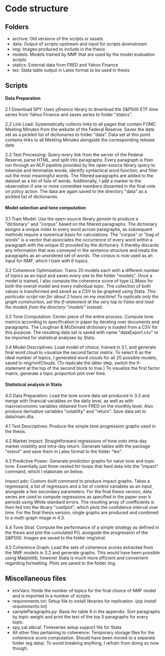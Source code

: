 # Code structure

## Folders

- archive: Old versions of the scripts or assets
- data: Output of scripts upstream and input for scripts downstream
- img: Images produced to include in the thesis
- models: Models trained by NMF that are used by the model evaluation scripts
- statics: External data from FRED and Yahoo Finance
- tex: Stata table output in Latex format to be used in thesis

## Scripts

#### Data Preparation

2.1 Download SPY: Uses *yfinance* library to download the S&P500 ETF time series from Yahoo Finance and saves series to folder "statics".

2.2 Link Load: Systematically collects links to all pages that contain FOMC Meeting Minutes from the website of the Federal Reserve. Saves the data set as a pickled list of dictionaries to folder "data". Data set at this point contains links to all Meeting Minutes alongside the corresponding release date. 

2.3 Text Processing: Query every link from the server of the Federal Reserve, parse HTML, and split into paragraphs. Every paragraph is then run through an NLP pipeline provided by the open-source library *spacy* to tokenize and lemmatize words, identify syntactical word function, and filter out the most meaningful words.  The filtered paragraphs are added to the dataset as a list of lists of words. Additionally, I add a marker to the observation if one or more committee members dissented in the final vote on policy action. The data are again saved to the directory "data" as a pickled list of dictionaries.

#### Model selection and tone computation

3.1 Train Model: Use the open-source library *gensim* to produce a "dictionary" and "corpus" based on the filtered paragraphs. The dictionary assigns a unique index to every word across paragraphs, as subsequent methods require a numerical basis for calculations. The "corpus" or "bag of words" is a vector that associates the occurrence of every word within a paragraph with the unique ID provided by the dictionary. It thereby discards any information that was conveyed in the sentence structure and treats the paragraphs as an unordered set of words. The corpus is now used as an input for NMF, which I train with 6 topics.

3.2 Coherence Optimization: Trains 20 models each with a different number of topics as an input and saves every one to the folder "models". Once a model is trained, I also compute the coherence score of type *U_Mass* for both the overall model and every individual topic. The collection of both values is transformed and saved as a CSV to be graphed using Stata.
*This particular script ran for about 2 hours on my machine! To replicate only the graph construction, set the if-statement at the very top to False and load the models from the directory "models" instead.*

3.3 Tone Computation: Center piece of the entire process. Compute tone metrics according to specification in paper by iterating over documents and paragraphs. The Loughran & McDonald dictionary is loaded from a CSV for this purpose. The resulting data set is saved with name "dataExport.csv" to be imported for statistical analyses by Stata.

3.4 Model Descriptives: Load model of choice, trained in 3.1, and generate final word cloud to visualize the second factor matrix. To select 6 as the ideal number of topics, I generated word clouds for all 20 possible models, saved to img/nmfClouds. (To replicate the latter step, switch the if-statement at the top of the second block to true.) To visualize the first factor matrix, generate a topic proportion plot over time.

#### Statistical analysis in Stata

4.0 Data Preparation: Load the tone score data set produced in 3.3 and merge with financial variables on the daily level, as well as with macroeconomic variables obtained from FRED on the monthly level. Also produce derivative variables "volatility" and "return". Save data set to data/main.dta. 

4.1 Text Descriptives: Produce the simple tone progression graphs used in the thesis.

4.2 Market Impact: Straightforward regressions of tone onto intra-day market volatility and intra-day return. Generate tables with the package "estout" and save them in Latex format to the folder "tex".

4.3 Predictive Power:  Generate prediction graphs for naive tone and topic tone. Essentially just three nested for-loops that feed data into the "impact" command, which I elaborate on below.

impact.ado: Custom-built command to produce impact graphs. Takes a regressand, a list of regressors and a list of control variables as an input, alongside a few secondary parameters. For the final thesis version, data series are used to compute regressions as specified in the paper over k periods using White standard errors. The resulting array of coefficients is then fed into the library "coefplot", which plots the confidence interval over time. For the final thesis version, single graphs are produced and combined to a multi-graph image in 4.3.

4.4 Tone Strat: Compute the performance of a simple strategy as defined in the thesis and plot the cumulated P/L alongside the progression of the S&P500. Images are saved to the folder img/strat.

4.5 Coherence Graph: Load the sets of coherence scores extracted from the NMF models in 3.2 and generate graphs. This would have been possible using Matplotlib, however Stata is much more efficient and convenient regarding formatting. Plots are saved to the folder img.

## Miscellaneous files

- envVars: Holds the number of topics for the final choice of NMF model and is imported in a number of scripts.
- requirements.txt: Setup file to install libraries for replication. (*pip install requirements.txt*)
- sampleParagraphs.py: Basis for table 8 in the appendix. Sort paragraphs by topic weight and print the text of the top 5 paragraphs for every topic.
- spy_cal.stbcal: Timeseries setup support file for Stata
- All other files pertaining to coherence: Temporary storage files for the coherence score computation. Should have been moved to a separate folder (eg data). To avoid breaking anything, I refrain from doing so now though.